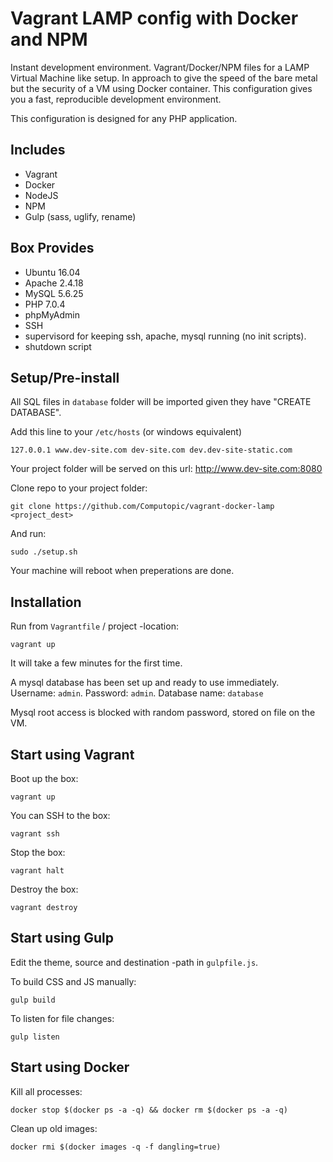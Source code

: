 # Vagrant LAMP config with Docker and NPM

Instant development environment. Vagrant/Docker/NPM files for a LAMP Virtual Machine like setup. In approach to give the speed of the bare metal but the security of a VM using Docker container. This configuration gives you a fast, reproducible development environment.

This configuration is designed for any PHP application.

## Includes

  * Vagrant
  * Docker
  * NodeJS
  * NPM
  * Gulp (sass, uglify, rename)

## Box Provides

  * Ubuntu 16.04
  * Apache 2.4.18
  * MySQL 5.6.25
  * PHP 7.0.4
  * phpMyAdmin
  * SSH
  * supervisord for keeping ssh, apache, mysql running (no init scripts).
  * shutdown script

## Setup/Pre-install

All SQL files in `database` folder will be imported given they have "CREATE DATABASE".

Add this line to your `/etc/hosts` (or windows equivalent)

    127.0.0.1 www.dev-site.com dev-site.com dev.dev-site-static.com

Your project folder will be served on this url: http://www.dev-site.com:8080

Clone repo to your project folder:

    git clone https://github.com/Computopic/vagrant-docker-lamp <project_dest>

And run:

    sudo ./setup.sh

Your machine will reboot when preperations are done.

## Installation

Run from `Vagrantfile` / project -location:

    vagrant up

It will take a few minutes for the first time.

A mysql database has been set up and ready to use immediately. Username: `admin`. Password: `admin`. Database name: `database`

Mysql root access is blocked with random password, stored on file on the VM.

## Start using Vagrant

Boot up the box:

    vagrant up

You can SSH to the box:

    vagrant ssh

Stop the box:

    vagrant halt

Destroy the box:

    vagrant destroy

## Start using Gulp

Edit the theme, source and destination -path in `gulpfile.js`.

To build CSS and JS manually:

    gulp build

To listen for file changes:

    gulp listen

## Start using Docker

Kill all processes:

    docker stop $(docker ps -a -q) && docker rm $(docker ps -a -q)

Clean up old images:

    docker rmi $(docker images -q -f dangling=true)